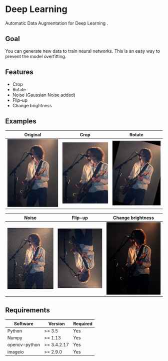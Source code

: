 # Deep Learning
Automatic Data Augmentation for Deep Learning . 

## Goal
You can generate new data to train neural networks. This is an easy way to prevent the model overfitting.

## Features
- Crop
- Rotate
- Noise (Gaussian Noise added)
- Flip-up
- Change brightness

## Examples
Original  |  Crop |  Rotate
:-------------------------:|:-------------------------:|:-------------------------:
![](https://github.com/kratusharma/Deep-learning/blob/master/dataset/sample.jpg) | ![](https://github.com/kratusharma/Deep-learning/blob/master/augmentated/cropped/sample.jpg_cropped.png) | ![](https://github.com/kratusharma/Deep-learning/blob/master/augmentated/rotated/sample.jpg_rotated.png)

Noise  |  Flip-up |  Change brightness
:-------------------------:|:-------------------------:|:-------------------------:
![](https://github.com/kratusharma/Deep-learning/blob/master/augmentated/noised/sample.jpg_noised.png) | ![](https://github.com/kratusharma/Deep-learning/blob/master/augmentated/flipped/sample.jpg_flipped.png) | ![](https://github.com/kratusharma/Deep-learning/blob/master/augmentated/dark_brightness/sample.jpg_dark_brightness.png)

## Requirements
| Software  | Version | Required|
| ------------- | ------------- |  ------------- |
| Python | >= 3.5  | Yes    |
| Numpy  | >= 1.13 |    Yes     |
| opencv-python| >= 3.4.2.17  | Yes |
| imageio  | >= 2.9.0  |Yes |




